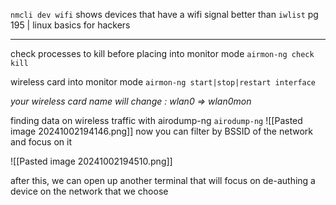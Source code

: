 `nmcli dev wifi`
shows devices that have a wifi signal 
 better than `iwlist` 
pg 195 | linux basics for hackers

___
check processes to kill before placing into monitor mode
`airmon-ng check kill`

wireless card into monitor mode
`airmon-ng start|stop|restart interface`

*your wireless card name will change : wlan0 => wlan0mon*

finding data on wireless traffic with airodump-ng
`airodump-ng`
![[Pasted image 20241002194146.png]]
now you can filter by BSSID of the network and focus on it

![[Pasted image 20241002194510.png]]


after this, we can open up another terminal that will focus on de-authing a device on the network that we choose


